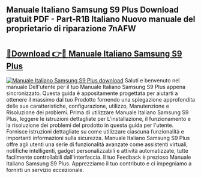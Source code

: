 ## Manuale Italiano Samsung S9 Plus Download gratuit PDF - Part-R1B Italiano Nuovo manuale del proprietario di riparazione 7nAFW

# <h2><a href="http://dfe8yk.blite.top/?on=Manuale+Italiano+Samsung+S9+Plus">🔗Download 👉🔴 Manuale Italiano Samsung S9 Plus</a></h2>

[![Manuale Italiano Samsung S9 Plus download](https://i.imgur.com/lujVjoI.png)](http://dfe8yk.blite.top/?on=Manuale+Italiano+Samsung+S9+Plus)
Saluti e benvenuto nel manuale Dell'utente per il tuo Manuale Italiano Samsung S9 Plus appena sincronizzato. Questa guida è appositamente progettata per aiutarti a ottenere il massimo dal tuo Prodotto fornendo una spiegazione approfondita delle sue caratteristiche, configurazione, utilizzo, Manutenzione e Risoluzione dei problemi. Prima di utilizzare Manuale Italiano Samsung S9 Plus, leggere le istruzioni dettagliate per L'installazione, il funzionamento e la risoluzione dei problemi del prodotto in questa guida per l'utente. Fornisce istruzioni dettagliate su come utilizzare ciascuna funzionalità e importanti informazioni sulla sicurezza. Manuale Italiano Samsung S9 Plus offre agli utenti una serie di funzionalità avanzate come assistenti virtuali, notifiche intelligenti, gadget personalizzabili e attività automatizzate, tutte facilmente controllabili dall'interfaccia. Il tuo Feedback è prezioso Manuale Italiano Samsung S9 Plus. Apprezziamo il tuo contributo e ci impegniamo a fornirti un servizio eccezionale.
